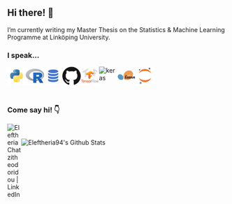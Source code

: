 ## Hi there! 👋

I’m currently writing my Master Thesis on the Statistics & Machine Learning Programme at Linköping University.

### I speak...
<!-- Python -->
[<img align="left" alt="Python" width="42px" src="https://raw.githubusercontent.com/github/explore/80688e429a7d4ef2fca1e82350fe8e3517d3494d/topics/python/python.png" />][python]
<!-- R -->
[<img align="left" alt="R" width="42px" src="https://raw.githubusercontent.com/github/explore/80688e429a7d4ef2fca1e82350fe8e3517d3494d/topics/r/r.png" />][R]
<!-- SQL -->
[<img align="left" alt="SQL" width="42px" src="https://raw.githubusercontent.com/github/explore/80688e429a7d4ef2fca1e82350fe8e3517d3494d/topics/sql/sql.png" />][sql]
<!-- GitHub -->
[<img align="left" alt="GitHub" width="42px" src="https://raw.githubusercontent.com/github/explore/78df643247d429f6cc873026c0622819ad797942/topics/github/github.png" />][github]
<!-- Tensorflow -->
[<img align="left" alt="tensorflow" width="42px" src="https://raw.githubusercontent.com/github/explore/80688e429a7d4ef2fca1e82350fe8e3517d3494d/topics/tensorflow/tensorflow.png" />][tensorflow]
<!-- Keras -->
[<img align="left" alt="keras" width="42px" src="https://camo.githubusercontent.com/0d08dc4f9466d347e8d28a951ea51e3430c6f92c/68747470733a2f2f73332e616d617a6f6e6177732e636f6d2f6b657261732e696f2f696d672f6b657261732d6c6f676f2d323031382d6c617267652d313230302e706e67" />][keras]
<!-- scikit-learn -->
[<img align="left" alt="scikit-learn" width="42px" src="https://raw.githubusercontent.com/github/explore/80688e429a7d4ef2fca1e82350fe8e3517d3494d/topics/scikit-learn/scikit-learn.png" />][scikit-learn]
<!-- Jupyter Notebook -->
[<img align="left" alt="Jupyter Notebook" width="42px" src="https://raw.githubusercontent.com/github/explore/80688e429a7d4ef2fca1e82350fe8e3517d3494d/topics/jupyter-notebook/jupyter-notebook.png" />][Jupyter Notebook]
<br />
<!-- laguage/skill -->
<!-- language/skill -->
<!-- language/skill -->
<!-- language/skill -->
<br />
<br />

### Come say hi! :point_down:
[<img align="left" alt="Eleftheria Chatzitheodoridou | LinkedIn" width="32px" src="https://cdn.jsdelivr.net/npm/simple-icons@v3/icons/linkedin.svg" />][linkedin]
<br />
<br />
<img align="left" alt="Eleftheria94's Github Stats" src="https://github-readme-stats.vercel.app/api?username=Eleftheria94&show_icons=true&hide_border=true&title_color=ffffff&icon_color=bb2acf&text_color=daf7dc&bg_color=151515" />

[img]: https://som.yale.edu/sites/default/files/event-image.jpg
[linkedin]: https://www.linkedin.com/in/eleftheria-chatzitheodoridou/
[python]: https://www.python.org/
[R]: https://www.r-project.org/
[sql]: https://en.wikipedia.org/wiki/SQL
[github]: https://github.com/
[tensorflow]: https://www.tensorflow.org/
[keras]: https://keras.io/
[scikit-learn]: https://scikit-learn.org/stable/
[Jupyter Notebook]: https://github.com/jupyter/notebook
